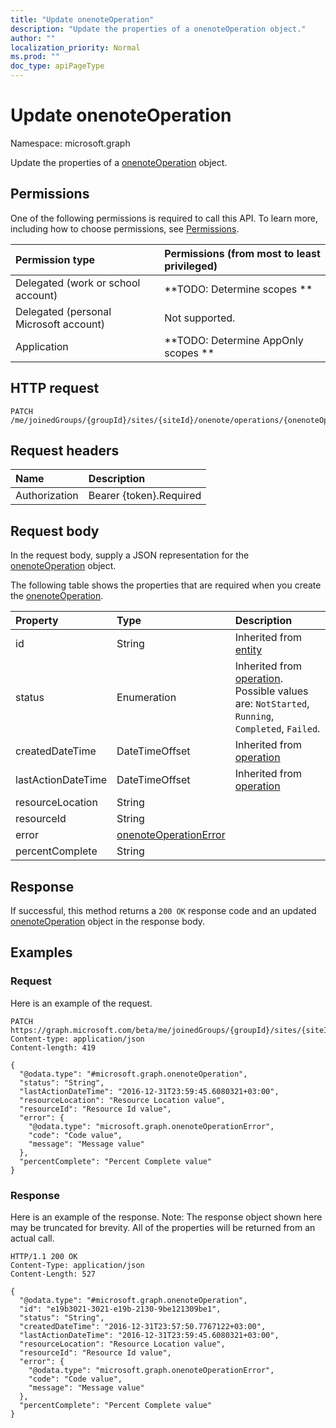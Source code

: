 ```yaml
---
title: "Update onenoteOperation"
description: "Update the properties of a onenoteOperation object."
author: ""
localization_priority: Normal
ms.prod: ""
doc_type: apiPageType
---
```


# Update onenoteOperation

Namespace: microsoft.graph

Update the properties of a [onenoteOperation](../resources/onenoteoperation.md) object.

## Permissions
One of the following permissions is required to call this API. To learn more, including how to choose permissions, see [Permissions](/concepts/permissions-reference.md).

|Permission type|Permissions (from most to least privileged)|
|:---|:---|
|Delegated (work or school account)|**TODO: Determine scopes **|
|Delegated (personal Microsoft account)|Not supported.|
|Application|**TODO: Determine AppOnly scopes **|

## HTTP request
<!-- {
  "blockType": "ignored"
}
-->
``` http
PATCH /me/joinedGroups/{groupId}/sites/{siteId}/onenote/operations/{onenoteOperationId}
```

## Request headers
|Name|Description|
|:---|:---|
|Authorization|Bearer {token}.Required|

## Request body
In the request body, supply a JSON representation for the [onenoteOperation](../resources/onenoteoperation.md) object.

The following table shows the properties that are required when you create the [onenoteOperation](../resources/onenoteoperation.md).

|Property|Type|Description|
|:---|:---|:---|
|id|String| Inherited from [entity](../resources/entity.md)|
|status|Enumeration| Inherited from [operation](../resources/operation.md). Possible values are: `NotStarted`, `Running`, `Completed`, `Failed`.|
|createdDateTime|DateTimeOffset| Inherited from [operation](../resources/operation.md)|
|lastActionDateTime|DateTimeOffset| Inherited from [operation](../resources/operation.md)|
|resourceLocation|String||
|resourceId|String||
|error|[onenoteOperationError](../resources/onenoteoperationerror.md)||
|percentComplete|String||



## Response
If successful, this method returns a `200 OK` response code and an updated [onenoteOperation](../resources/onenoteoperation.md) object in the response body.

## Examples

### Request
Here is an example of the request.
<!-- {
  "blockType": "request",
  "name": "update_onenoteoperation"
}
-->
``` http
PATCH https://graph.microsoft.com/beta/me/joinedGroups/{groupId}/sites/{siteId}/onenote/operations/{onenoteOperationId}
Content-type: application/json
Content-length: 419

{
  "@odata.type": "#microsoft.graph.onenoteOperation",
  "status": "String",
  "lastActionDateTime": "2016-12-31T23:59:45.6080321+03:00",
  "resourceLocation": "Resource Location value",
  "resourceId": "Resource Id value",
  "error": {
    "@odata.type": "microsoft.graph.onenoteOperationError",
    "code": "Code value",
    "message": "Message value"
  },
  "percentComplete": "Percent Complete value"
}
```

### Response
Here is an example of the response. Note: The response object shown here may be truncated for brevity. All of the properties will be returned from an actual call.
<!-- {
  "blockType": "response",
  "truncated": true
}
-->
``` http
HTTP/1.1 200 OK
Content-Type: application/json
Content-Length: 527

{
  "@odata.type": "#microsoft.graph.onenoteOperation",
  "id": "e19b3021-3021-e19b-2130-9be121309be1",
  "status": "String",
  "createdDateTime": "2016-12-31T23:57:50.7767122+03:00",
  "lastActionDateTime": "2016-12-31T23:59:45.6080321+03:00",
  "resourceLocation": "Resource Location value",
  "resourceId": "Resource Id value",
  "error": {
    "@odata.type": "microsoft.graph.onenoteOperationError",
    "code": "Code value",
    "message": "Message value"
  },
  "percentComplete": "Percent Complete value"
}
```

